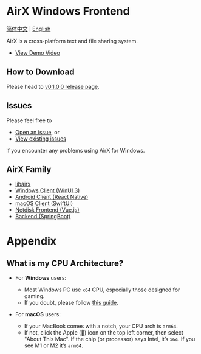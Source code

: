 # AirX Windows Frontend

[简体中文](README.zh.md) | [English](README.md)

AirX is a cross-platform text and file sharing system.

- [View Demo Video](https://hatsune-miku.github.io/airx.html)

## How to Download

Please head to [v0.1.0.0 release page](https://github.com/hatsune-miku/AirX-win/releases/tag/v0.1.0.0).

## Issues

Please feel free to 

- [Open an issue](https://github.com/hatsune-miku/AirX-win/issues/new/choose), or 
- [View existing issues](https://github.com/hatsune-miku/AirX-win/issues)

if you encounter any problems using AirX for Windows.

## AirX Family

- [libairx](https://github.com/hatsune-miku/libairx)
- [Windows Client (WinUI 3)](https://github.com/hatsune-miku/AirX-win)
- [Android Client (React Native)](https://github.com/hatsune-miku/airx4a)
- [macOS Client (SwiftUI)](https://github.com/Lsjy44/airX_mac)
- [Netdisk Frontend (Vue.js)](https://github.com/hatsune-miku/airx-cloud)
- [Backend (SpringBoot)](https://github.com/hatsune-miku/airx-backend)

# Appendix

## What is my CPU Architecture?

- For **Windows** users:
    - Most Windows PC use `x64` CPU, especially those designed for gaming.
    - If you doubt, please follow [this guide](https://support.microsoft.com/en-us/windows/32-bit-and-64-bit-windows-frequently-asked-questions-c6ca9541-8dce-4d48-0415-94a3faa2e13d).

- For **macOS** users:
    - If your MacBook comes with a notch, your CPU arch is `arm64`.
    - If not, click the Apple () icon on the top left corner, then select "About This Mac". If the chip (or processor) says Intel, it’s `x64`. If you see M1 or M2 it’s `arm64`.
